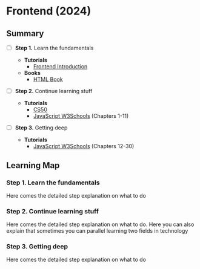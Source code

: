 # Frontend (2024)

## Summary

- [ ] __Step 1.__ Learn the fundamentals
  - __Tutorials__
    - [Frontend Introduction]()
  - __Books__
    - [HTML Book]()

- [ ] __Step 2.__ Continue learning stuff
  - __Tutorials__
    - [CS50]()
    - [JavaScript W3Schools]() (Chapters 1-11)

- [ ] __Step 3.__ Getting deep
  - __Tutorials__
    - [JavaScript W3Schools]() (Chapters 12-30)

## Learning Map

### __Step 1.__ Learn the fundamentals

Here comes the detailed step explanation on what to do

### __Step 2.__ Continue learning stuff

Here comes the detailed step explanation on what to do. Here you can also explain that sometimes you can parallel learning two fields in technology

### __Step 3.__ Getting deep

Here comes the detailed step explanation on what to do
